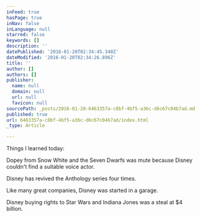 ```yaml
---
inFeed: true
hasPage: true
inNav: false
inLanguage: null
starred: false
keywords: []
description: ''
datePublished: '2016-01-20T02:34:45.340Z'
dateModified: '2016-01-20T02:34:26.896Z'
title: ''
author: []
authors: []
publisher:
  name: null
  domain: null
  url: null
  favicon: null
sourcePath: _posts/2016-01-20-6463357a-c8bf-4bf5-a36c-d6c67c04b7ad.md
published: true
url: 6463357a-c8bf-4bf5-a36c-d6c67c04b7ad/index.html
_type: Article

---
```

Things I learned today:

Dopey from Snow White and the Seven Dwarfs was mute because Disney couldn't find a suitable voice actor. 

Disney has revived the Anthology series four times. 

Like many great companies, Disney was started in a garage. 

Disney buying rights to Star Wars and Indiana Jones was a steal at $4 billion.